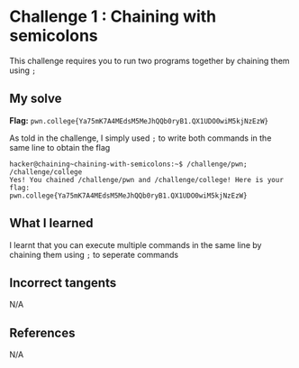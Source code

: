 # Challenge 1 : Chaining with semicolons
This challenge requires you to run two programs together by chaining them using `;`

## My solve
**Flag:** `pwn.college{Ya75mK7A4MEdsM5MeJhQQb0ryB1.QX1UDO0wiM5kjNzEzW}`

As told in the challenge, I simply used `;` to write both commands in the same line to obtain the flag
```
hacker@chaining~chaining-with-semicolons:~$ /challenge/pwn; /challenge/college
Yes! You chained /challenge/pwn and /challenge/college! Here is your flag:
pwn.college{Ya75mK7A4MEdsM5MeJhQQb0ryB1.QX1UDO0wiM5kjNzEzW}
```

## What I learned 
I learnt that you can execute multiple commands in the same line by chaining them using `;` to seperate commands

## Incorrect tangents 
N/A

## References 
N/A
